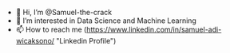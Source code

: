 - 👋 Hi, I’m @Samuel-the-crack
- 👀 I’m interested in Data Science and Machine Learning
- 📫 How to reach me (https://www.linkedin.com/in/samuel-adi-wicaksono/ "Linkedin Profile")

<!---
Samuel-the-crack/Samuel-the-crack is a ✨ special ✨ repository because its `README.md` (this file) appears on your GitHub profile.
You can click the Preview link to take a look at your changes.
--->
